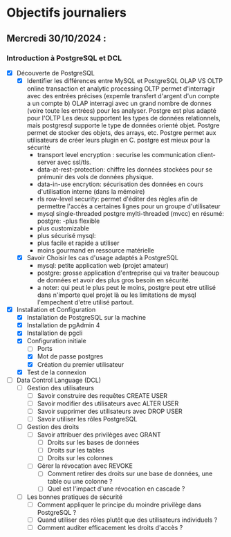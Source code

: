 # Objectifs journaliers

## Mercredi 30/10/2024 :

### Introduction à PostgreSQL et DCL

- [x] Découverte de PostgreSQL
  - [x] Identifier les différences entre MySQL et PostgreSQL
    OLAP VS OLTP
    online transaction et analytic processing
    OLTP permet d'interragir avec des entrées précises (expemle transfert d'argent d'un compte a un compte b)
    OLAP interragi avec un grand nombre de donnes (voire toute les entrées) pour les analyser.
    Postgre est plus adapté pour l'OLTP
    Les deux supportent les types de données relationnels, mais postgresql supporte le type de données orienté objet.
    Postgre permet de stocker des objets, des arrays, etc.
    Postgre permet aux utilisateurs de créer leurs plugin en C.
    postgre est mieux pour la sécurité
    - transport level encryption : securise les communication client-server avec ssl/tls.
    - data-at-rest-protection: chiffre les données stockées pour se prémunir des vols de données physique.
    - data-in-use encrytion: sécurisation des données en cours d'utilisation interne (dans la mémoire)
    - rls row-level security: permet d'éditer des règles afin de permettre l'accès a certaines lignes pour un groupe d'utilisateur
    - mysql single-threaded postgre mylti-threaded (mvcc)
    en résumé:
    postgre:
    -plus flexible
    - plus customizable
    - plus sécurisé
    mysql:
    - plus facile et rapide a utiliser
    - moins gourmand en ressource matérielle
  - [x] Savoir Choisir les cas d'usage adaptés à PostgreSQL
    - mysql: petite application web (projet amateur)
    - postgre: grosse application d'entreprise qui va traiter beaucoup de données et avoir des plus gros besoin en sécurité.
    - a noter: qui peut le plus peut le moins, postgre peut etre utilisé dans n'importe quel projet là ou les limitations de mysql l'empechent d'etre utilisé partout.

- [x] Installation et Configuration
  - [x] Installation de PostgreSQL sur la machine
  - [x] Installation de pgAdmin 4
  - [x] Installation de pgcli
  - [x] Configuration initiale
    - [ ] Ports
    - [x] Mot de passe postgres
    - [x] Création du premier utilisateur
  - [x] Test de la connexion

- [ ] Data Control Language (DCL)
  - [ ] Gestion des utilisateurs
    - [ ] Savoir construire des requêtes CREATE USER
    - [ ] Savoir modifier des utilisateurs avec ALTER USER
    - [ ] Savoir supprimer des utilisateurs avec DROP USER
    - [ ] Savoir utiliser les rôles PostgreSQL
  
  - [ ] Gestion des droits
    - [ ] Savoir attribuer des privilèges avec GRANT
      - [ ] Droits sur les bases de données
      - [ ] Droits sur les tables
      - [ ] Droits sur les colonnes
    - [ ] Gérer la révocation avec REVOKE
      - [ ] Comment retirer des droits sur une base de données, une table ou une colonne ?
      - [ ] Quel est l'impact d'une révocation en cascade ?

  - [ ] Les bonnes pratiques de sécurité
    - [ ] Comment appliquer le principe du moindre privilège dans PostgreSQL ?
    - [ ] Quand utiliser des rôles plutôt que des utilisateurs individuels ?
    - [ ] Comment auditer efficacement les droits d'accès ?